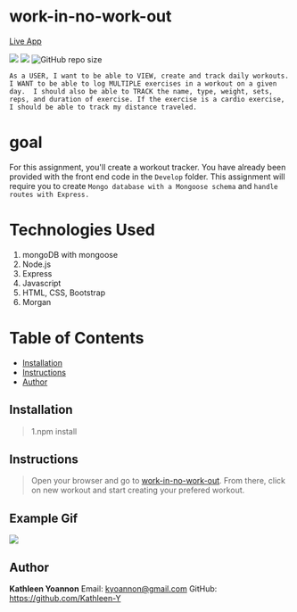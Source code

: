 # work-in-no-work-out
[Live App](https://workinworkout.herokuapp.com/)

![](https://img.shields.io/badge/WorkIn-start-181717?style=plastic&logo=mongoDB)
![](https://img.shields.io/badge/WorkOut-steps-181717?style=plastic&logo=fitbit)
![GitHub repo size](https://img.shields.io/github/repo-size/kathleen-y/work-in-no-work-out?logo=github)

` As a USER, I want to be able to VIEW, create and track daily workouts. 
I WANT to be able to log MULTIPLE exercises in a workout on a given day. 
I should also be able to TRACK the name, type, weight, sets, reps, and duration of exercise.
 If the exercise is a cardio exercise, I should be able to track my distance traveled. `

# goal
For this assignment, you'll create a workout tracker. You have already been provided with the front end code in the `Develop` folder. This assignment will require you to create `Mongo database with a Mongoose schema` and `handle routes with Express.`

# Technologies Used

1. mongoDB with mongoose
2. Node.js
3. Express
4. Javascript
5. HTML, CSS, Bootstrap
6. Morgan

# Table of Contents
* [Installation](#installation)
* [Instructions](#instructions)
* [Author](#author)

## Installation
> 1.npm install

## Instructions
> Open your browser and go to [work-in-no-work-out](https://workinworkout.herokuapp.com/). From there, click on new workout and start creating your prefered workout.

## Example Gif
![](public/assets/images/_.gif)

## Author 

**Kathleen Yoannon**
Email: kyoannon@gmail.com
GitHub: https://github.com/Kathleen-Y


